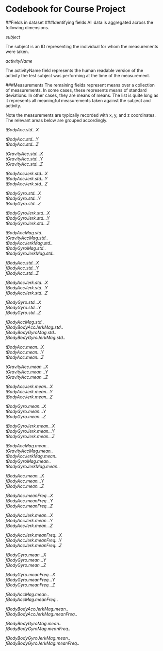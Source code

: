 Codebook for Course Project
===========================

##Fields in dataset
###Identifying fields
All data is aggregated across the following dimensions. 

*subject* 

The subject is an ID representing the individual for whom the measurements were taken.

*activityName*

The activityName field represents the human readable version of the activity the test subject was performing at the time of the measurement.

###Measurements
The remaining fields represent means over a collection of measurements. In some cases, these represents means of standard deviations. In other cases, they are means of means. The list is quite long as it represents all meaningful measurements taken against the subject and activity.

Note the measurements are typically recorded with x, y, and z coordinates. The relevant areas below are grouped accordingly.

*tBodyAcc.std...X* 

*tBodyAcc.std...Y*          
*tBodyAcc.std...Z*    

*tGravityAcc.std...X*            
*tGravityAcc.std...Y*             
*tGravityAcc.std...Z*  

*tBodyAccJerk.std...X*            
*tBodyAccJerk.std...Y*           
*tBodyAccJerk.std...Z*

*tBodyGyro.std...X*              
*tBodyGyro.std...Y*               
*tBodyGyro.std...Z*   

*tBodyGyroJerk.std...X*           
*tBodyGyroJerk.std...Y*          
*tBodyGyroJerk.std...Z*  

*tBodyAccMag.std..*              
*tGravityAccMag.std..*            
*tBodyAccJerkMag.std..*          
*tBodyGyroMag.std..*              
*tBodyGyroJerkMag.std..* 

*fBodyAcc.std...X*                
*fBodyAcc.std...Y*               
*fBodyAcc.std...Z*    

*fBodyAccJerk.std...X*           
*fBodyAccJerk.std...Y*            
*fBodyAccJerk.std...Z* 

*fBodyGyro.std...X*               
*fBodyGyro.std...Y*              
*fBodyGyro.std...Z*  

*fBodyAccMag.std..*              
*fBodyBodyAccJerkMag.std..*       
*fBodyBodyGyroMag.std..*         
*fBodyBodyGyroJerkMag.std..* 

*tBodyAcc.mean...X*              
*tBodyAcc.mean...Y*               
*tBodyAcc.mean...Z*     

*tGravityAcc.mean...X*            
*tGravityAcc.mean...Y*           
*tGravityAcc.mean...Z*  

*tBodyAccJerk.mean...X*          
*tBodyAccJerk.mean...Y*           
*tBodyAccJerk.mean...Z* 

*tBodyGyro.mean...X*              
*tBodyGyro.mean...Y*             
*tBodyGyro.mean...Z* 

*tBodyGyroJerk.mean...X*         
*tBodyGyroJerk.mean...Y*          
*tBodyGyroJerk.mean...Z* 

*tBodyAccMag.mean..*              
*tGravityAccMag.mean..*          
*tBodyAccJerkMag.mean..*          
*tBodyGyroMag.mean..*            
*tBodyGyroJerkMag.mean..*  

*fBodyAcc.mean...X*              
*fBodyAcc.mean...Y*               
*fBodyAcc.mean...Z*       

*fBodyAcc.meanFreq...X*           
*fBodyAcc.meanFreq...Y*          
*fBodyAcc.meanFreq...Z*  

*fBodyAccJerk.mean...X*          
*fBodyAccJerk.mean...Y*           
*fBodyAccJerk.mean...Z*    

*fBodyAccJerk.meanFreq...X*       
*fBodyAccJerk.meanFreq...Y*      
*fBodyAccJerk.meanFreq...Z*  

*fBodyGyro.mean...X*             
*fBodyGyro.mean...Y*              
*fBodyGyro.mean...Z*         

*fBodyGyro.meanFreq...X*          
*fBodyGyro.meanFreq...Y*         
*fBodyGyro.meanFreq...Z*      

*fBodyAccMag.mean..*             
*fBodyAccMag.meanFreq..*      

*fBodyBodyAccJerkMag.mean..*     
*fBodyBodyAccJerkMag.meanFreq..*  

*fBodyBodyGyroMag.mean..*        
*fBodyBodyGyroMag.meanFreq..*    

*fBodyBodyGyroJerkMag.mean..*    
*fBodyBodyGyroJerkMag.meanFreq..*

